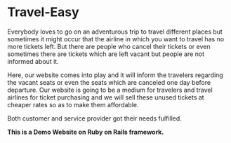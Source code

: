 # Travel-Easy

Everybody loves to go on an adventurous trip to travel different places but sometimes it might occur that the airline in which you want to travel has no more tickets left.
But there are people who cancel their tickets or even sometimes there are tickets which are left vacant but people are not informed about it.

Here, our website comes into play and it will inform the travelers regarding the vacant seats or even the seats which are canceled one day before departure.
Our website is going to be a medium for travelers and travel airlines for ticket purchasing and we will sell these unused tickets at cheaper rates so as to make them affordable.

Both customer and service provider got their needs fulfilled.
      
**This is a Demo Website on Ruby on Rails framework.**

